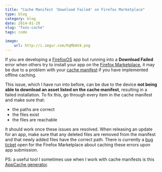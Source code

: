```yaml
---
title: "Cache Manifest 'Download Failed' on Firefox Marketplace"
type: blog
category: blog
date: 2014-01-20
slug: "fxos-cache"
tags: code

image:
    url: http://i.imgur.com/KqMbAV4.png
---
```


If you are developing a
[FirefoxOS](https://developer.mozilla.org/Firefox_OS/Application_development)
app but running into a **Download Failed** error when others try to install
your app on the [Firefox Marketplace](http://marketplace.firefox.com), it may
be due to a problem with your [cache
manifest](https://developer.mozilla.org//docs/HTML/Using_the_application_cache)
if you have implemented offline caching.

This issue, which I have run into before, can be due to the device **not being
able to download an asset listed on the cache manifest**, resulting in a failed
installation. To fix this, go through every item in the cache manifest and make
sure that:

- the paths are correct
- the files exist
- the files are reachable

It should work once these issues are resolved. When releasing an update for an
app, make sure that any deleted files are removed from the manifest and that
newly added files have the correct path. There is currently a [bug
ticket](https://bugzilla.mozilla.org/show_bug.cgi?id=834521) open for the
Firefox Marketplace about caching these errors upon app submission.

PS: a useful tool I sometimes use when I work with cache manifests is this
[AppCache generator](http://appcache.rawkes.com/).
